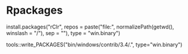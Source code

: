 # Rpackages
install.packages("rClr", repos = paste("file:", normalizePath(getwd(), winslash = "/"), sep = ""), type = "win.binary")

tools::write_PACKAGES("bin/windows/contrib/3.4/.", type="win.binary")

